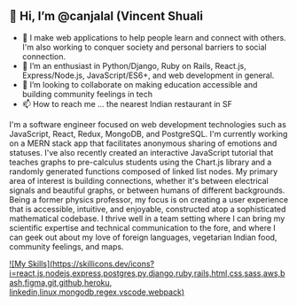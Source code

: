 👋 Hi, I’m @canjalal (Vincent Shuali
---
- 👀 I make web applications to help people learn and connect with others. I'm also working to conquer society and personal barriers to social connection.
- 🌱 I’m an enthusiast in Python/Django, Ruby on Rails, React.js, Express/Node.js, JavaScript/ES6+, and web development in general.
- 💞️ I’m looking to collaborate on making education accessible and building community feelings in tech
- 📫 How to reach me ... the nearest Indian restaurant in SF

I'm a software engineer focused on web development technologies such as JavaScript, React, Redux, MongoDB, and PostgreSQL. I'm currently working on a MERN stack app that facilitates anonymous sharing of emotions and statuses. I've also recently created an interactive JavaScript tutorial that teaches graphs to pre-calculus students using the Chart.js library and a randomly generated functions composed of linked list nodes. My primary area of interest is building connections, whether it's between electrical signals and beautiful graphs, or between humans of different backgrounds. Being a former physics professor, my focus is on creating a user experience that is accessible, intuitive, and enjoyable, constructed atop a sophisticated mathematical codebase. I thrive well in a team setting where I can bring my scientific expertise and technical communication to the fore, and where I can geek out about my love of foreign languages, vegetarian Indian food, community feelings, and maps.

[![My Skills](https://skillicons.dev/icons?i=react,js,nodejs,express,postgres,py,django,ruby,rails,html,css,sass,aws,bash,figma,git,github,heroku, linkedin,linux,mongodb,regex,vscode,webpack)](https://skillicons.dev)

<!---
canjalal/canjalal is a ✨ special ✨ repository because its `README.md` (this file) appears on your GitHub profile.
You can click the Preview link to take a look at your changes.
--->
